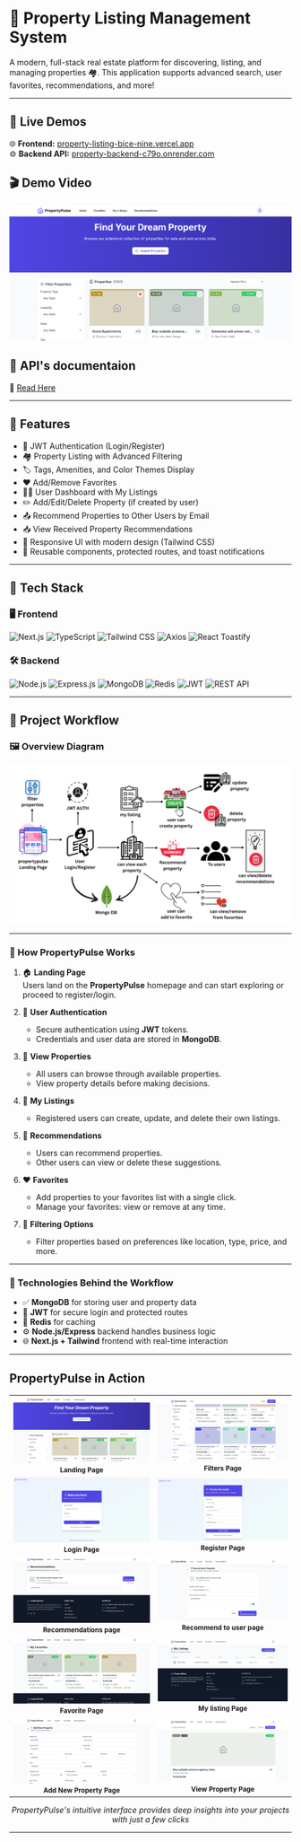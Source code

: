 # 🏡 Property Listing Management System 

A modern, full-stack real estate platform for discovering, listing, and managing properties 🏘️. This application supports advanced search, user favorites, recommendations, and more!

---

## 🔗 Live Demos

🌐 **Frontend:** [property-listing-bice-nine.vercel.app](https://property-listing-bice-nine.vercel.app)  
⚙️ **Backend API:** [property-backend-c79o.onrender.com](https://property-backend-c79o.onrender.com)

## 🎬 **Demo Video**  
[![Watch the Demo](https://github.com/logabaalan777/images/blob/main/assets/landing%20page.png)](https://drive.google.com/file/d/1fmAso_d6BpVrk0qnD6aHQI1J2nrhnkLz/view?usp=drive_link)

## 📝 **API's documentaion**  
📖 [Read Here](https://drive.google.com/file/d/18aJSBbLOZ8BhjQ9qLntVNXApXLZ3Ico2/view?usp=sharing)

---

## 🚀 Features

- 🔐 JWT Authentication (Login/Register)
- 🏘️ Property Listing with Advanced Filtering
- 🏷️ Tags, Amenities, and Color Themes Display
- ❤️ Add/Remove Favorites
- 🧑‍💼 User Dashboard with My Listings
- ✏️ Add/Edit/Delete Property (if created by user)
- 📤 Recommend Properties to Other Users by Email
- 📥 View Received Property Recommendations
- 📱 Responsive UI with modern design (Tailwind CSS)
- 🧩 Reusable components, protected routes, and toast notifications

---

## 🧠 Tech Stack

### 🖥️ Frontend

![Next.js](https://img.shields.io/badge/Next.js-000?logo=next.js&logoColor=white)
![TypeScript](https://img.shields.io/badge/TypeScript-3178C6?logo=typescript&logoColor=white)
![Tailwind CSS](https://img.shields.io/badge/Tailwind_CSS-06B6D4?logo=tailwindcss&logoColor=white)
![Axios](https://img.shields.io/badge/Axios-5A29E4?logo=axios&logoColor=white)
![React Toastify](https://img.shields.io/badge/React_Toastify-333333?logo=react&logoColor=61DAFB)

### 🛠️ Backend

![Node.js](https://img.shields.io/badge/Node.js-339933?logo=node.js&logoColor=white)
![Express.js](https://img.shields.io/badge/Express.js-000000?logo=express&logoColor=white)
![MongoDB](https://img.shields.io/badge/MongoDB-47A248?logo=mongodb&logoColor=white)
![Redis](https://img.shields.io/badge/Redis-DC382D?logo=redis&logoColor=white)
![JWT](https://img.shields.io/badge/JWT-000000?logo=jsonwebtokens&logoColor=white)
![REST API](https://img.shields.io/badge/REST_API-FF6F00?logo=api&logoColor=white)

---

## 🧭 Project Workflow

### 🖼️ Overview Diagram

![Flowchart](https://github.com/logabaalan777/property-listing/blob/main/propertypulse.png)

---

### 🔁 How PropertyPulse Works

1. 🏠 **Landing Page**  
   Users land on the **PropertyPulse** homepage and can start exploring or proceed to register/login.

2. 🔐 **User Authentication**  
   - Secure authentication using **JWT** tokens.  
   - Credentials and user data are stored in **MongoDB**.

3. 🏢 **View Properties**  
   - All users can browse through available properties.  
   - View property details before making decisions.

4. 📝 **My Listings**  
   - Registered users can create, update, and delete their own listings.

5. 🌟 **Recommendations**  
   - Users can recommend properties.  
   - Other users can view or delete these suggestions.

6. ❤️ **Favorites**  
   - Add properties to your favorites list with a single click.  
   - Manage your favorites: view or remove at any time.

7. 🧠 **Filtering Options**  
   - Filter properties based on preferences like location, type, price, and more.

---

### 🧰 Technologies Behind the Workflow

- ✅ **MongoDB** for storing user and property data
- 🔐 **JWT** for secure login and protected routes
- 🧠 **Redis** for caching
- ⚙️ **Node.js/Express** backend handles business logic
- 🌐 **Next.js + Tailwind** frontend with real-time interaction

---

## PropertyPulse in Action

<div align="center">
  <table>
    <tr>
      <td align="center">
        <img src="https://github.com/logabaalan777/images/blob/main/assets/landing%20page.png" alt="Home Page" width="320"><br>
        <small><b>Landing Page</b></small>
      </td>
      <td align="center">
        <img src="https://github.com/logabaalan777/images/blob/main/assets/Filter%20Page.png" alt="Project Creation" width="320"><br>
        <small><b>Filters Page</b></small>
      </td>
    </tr>
    <tr>
      <td align="center">
        <img src="https://github.com/logabaalan777/images/blob/main/assets/sign%20in%20page.png" alt="Project Page" width="320"><br>
        <small><b>Login Page</b></small>
      </td>
      <td align="center">
        <img src="https://github.com/logabaalan777/images/blob/main/assets/Register%20Page.png" alt="Project Configuration" width="320"><br>
        <small><b>Register Page</b></small>
      </td>
    </tr>
    <tr>
      <td align="center">
        <img src="https://github.com/logabaalan777/images/blob/main/assets/Recommendations%20Recieved.png" alt="Project Configuration" width="320"><br>
        <small><b>Recommendations page</b></small>
      </td>
      <td align="center">
        <img src="https://github.com/logabaalan777/images/blob/main/assets/recommend%20to%20user.png" alt="Live Logs" width="320"><br>
        <small><b>Recommend to user page</b></small>
      </td>
    </tr>
    <tr>
       <td align="center">
        <img src="https://github.com/logabaalan777/images/blob/main/assets/favorites%20page.png" alt="Configuration View" width="320"><br>
        <small><b>Favorite Page</b></small>
      </td>
      <td align="center">
        <img src="https://github.com/logabaalan777/images/blob/main/assets/My%20listing%20page.png" alt="Configuration View" width="320"><br>
        <small><b>My listing Page</b></small>
      </td>
    </tr>
         <tr>
       <td align="center">
        <img src="https://github.com/logabaalan777/images/blob/main/assets/Add%20new%20Property%20Page.png" alt="Configuration View" width="320"><br>
        <small><b>Add New Property Page</b></small>
      </td>
      <td align="center">
        <img src="https://github.com/logabaalan777/images/blob/main/assets/view%20property%20page.png" alt="Configuration View" width="320"><br>
        <small><b>View Property Page</b></small>
      </td>
    </tr>
  </table>
  <p><i>PropertyPulse's intuitive interface provides deep insights into your projects with just a few clicks</i></p>
</div>

---
